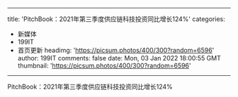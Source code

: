 
---
title: 'PitchBook：2021年第三季度供应链科技投资同比增长124%'
categories: 
 - 新媒体
 - 199IT
 - 首页更新
headimg: 'https://picsum.photos/400/300?random=6596'
author: 199IT
comments: false
date: Mon, 03 Jan 2022 18:00:55 GMT
thumbnail: 'https://picsum.photos/400/300?random=6596'
---

<div>   
PitchBook：2021年第三季度供应链科技投资同比增长124%  
</div>
            